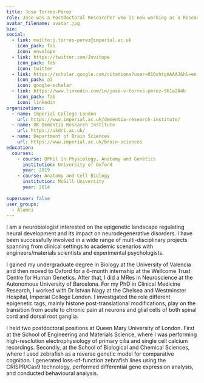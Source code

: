 ```yaml
---
title: Jose Torres-Pérez
role: Jose was a Postdoctoral Researcher who is now working as a Research Fellow at the University of Valencia. 
avatar_filename: avatar.jpg
bio: 
social:
  - link: mailto:j.torres-perez@imperial.ac.uk
    icon_pack: fas
    icon: envelope
  - link: https://twitter.com/Jovitope
    icon_pack: fab
    icon: twitter
  - link: https://scholar.google.com/citations?user=O10shtgAAAAJ&hl=en
    icon_pack: ai
    icon: google-scholar
  - link: https://www.linkedin.com/in/jose-v-torres-pérez-961a284b
    icon_pack: fab
    icon: linkedin
organizations:
  - name: Imperial College London
    url: https://www.imperial.ac.uk/dementia-research-institute/
  - name: UK Dementia Research Institute
    url: https://ukdri.ac.uk/
  - name: Department of Brain Sciences
    url: https://www.imperial.ac.uk/brain-sciences
education:
  courses:
    - course: DPhil in Physiology, Anatomy and Genetics
      institution: University of Oxford
      year: 2019
    - course: Anatomy and Cell Biology
      institution: McGill University
      year: 2014      
      
superuser: false
user_groups:
  - Alumni
---
```


I am a neurobiologist interested on the epigenetic landscape regulating neural development and its impact on neurodegenerative disorders. I have been successfully involved in a wide range of multi-disciplinary projects spanning from clinical settings to academic scenarios with engineers/materials scientists and experimental psychologists. 

I gained my undergraduate degree in Biology at the University of Valencia and then moved to Oxford for a 6-month internship at the Wellcome Trust Centre for Human Genetics. After that, I did a MRes in Neuroscience at the Autonomous University of Barcelona. For my PhD in Clinical Medicine Research, I worked with Dr Istvan Nagy at the Chelsea and Westminster Hospital, Imperial College London. I investigated the role different epigenetic tags, mainly histone post-translational modifications, play on the transition from acute to chronic pain at neurons and glial cells of both spinal cord and dorsal root ganglia. 

I held two postdoctoral positions at Queen Mary University of London.  First at the School of Engineering and Materials Science, where I was performing high-resolution electrophysiology of primary cilia and single cell calcium recordings. Secondly, at the School of Biological and Chemical Sciences, where I used zebrafish as a reverse genetic model for comparative cognition. I generated loss-of-function zebrafish lines using the CRISPR/Cas9 technology, performed differential gene expression analysis, and conducted behavioural analysis.   
